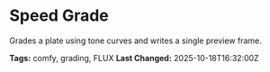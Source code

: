 # Speed Grade

Grades a plate using tone curves and writes a single preview frame.

**Tags:** comfy, grading, FLUX
**Last Changed:** 2025-10-18T16:32:00Z
